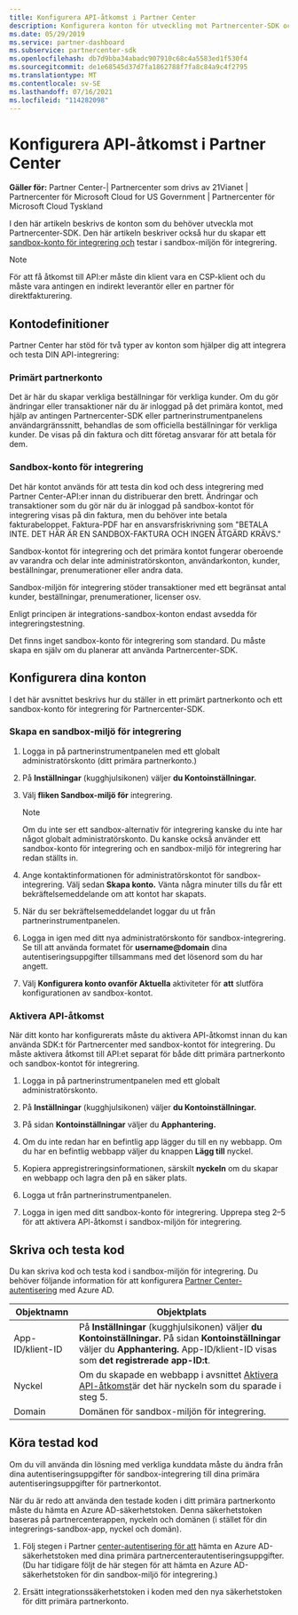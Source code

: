 ```yaml
---
title: Konfigurera API-åtkomst i Partner Center
description: Konfigurera konton för utveckling mot Partnercenter-SDK och testa i sandbox-miljön för integrering.
ms.date: 05/29/2019
ms.service: partner-dashboard
ms.subservice: partnercenter-sdk
ms.openlocfilehash: db7d9bba34abadc907910c68c4a5583ed1f530f4
ms.sourcegitcommit: de1e68545d37d7fa1862788f7fa8c84a9c4f2795
ms.translationtype: MT
ms.contentlocale: sv-SE
ms.lasthandoff: 07/16/2021
ms.locfileid: "114282098"
---
```

# <a name="set-up-api-access-in-partner-center"></a>Konfigurera API-åtkomst i Partner Center

**Gäller för:** Partner Center-| Partnercenter som drivs av 21Vianet | Partnercenter för Microsoft Cloud for US Government | Partnercenter för Microsoft Cloud Tyskland

I den här artikeln beskrivs de konton som du behöver utveckla mot Partnercenter-SDK. Den här artikeln beskriver också hur du skapar ett [sandbox-konto för integrering och](#integration-sandbox-account) testar i sandbox-miljön för integrering.

>[!NOTE]
>För att få åtkomst till API:er måste din klient vara en CSP-klient och du måste vara antingen en indirekt leverantör eller en partner för direktfakturering.

## <a name="account-definitions"></a>Kontodefinitioner

Partner Center har stöd för två typer av konton som hjälper dig att integrera och testa DIN API-integrering:

### <a name="primary-partner-account"></a>Primärt partnerkonto

Det är här du skapar verkliga beställningar för verkliga kunder. Om du gör ändringar eller transaktioner när du är inloggad på det primära kontot, med hjälp av antingen Partnercenter-SDK eller partnerinstrumentpanelens användargränssnitt, behandlas de som officiella beställningar för verkliga kunder. De visas på din faktura och ditt företag ansvarar för att betala för dem.

### <a name="integration-sandbox-account"></a>Sandbox-konto för integrering

Det här kontot används för att testa din kod och dess integrering med Partner Center-API:er innan du distribuerar den brett. Ändringar och transaktioner som du gör när du är inloggad på sandbox-kontot för integrering visas på din faktura, men du behöver inte betala fakturabeloppet. Faktura-PDF har en ansvarsfriskrivning som "BETALA INTE. DET HÄR ÄR EN SANDBOX-FAKTURA OCH INGEN ÅTGÄRD KRÄVS."

Sandbox-kontot för integrering och det primära kontot fungerar oberoende av varandra och delar inte administratörskonton, användarkonton, kunder, beställningar, prenumerationer eller andra data.

Sandbox-miljön för integrering stöder transaktioner med ett begränsat antal kunder, beställningar, prenumerationer, licenser osv.

Enligt principen är integrations-sandbox-konton endast avsedda för integreringstestning.

Det finns inget sandbox-konto för integrering som standard. Du måste skapa en själv om du planerar att använda Partnercenter-SDK.

## <a name="set-up-your-accounts"></a>Konfigurera dina konton

I det här avsnittet beskrivs hur du ställer in ett primärt partnerkonto och ett sandbox-konto för integrering för Partnercenter-SDK.

### <a name="create-an-integration-sandbox"></a>Skapa en sandbox-miljö för integrering

1. Logga in på partnerinstrumentpanelen med ett globalt administratörskonto (ditt primära partnerkonto.)

2. På **Inställningar** (kugghjulsikonen) väljer **du Kontoinställningar.**

3. Välj **fliken Sandbox-miljö för** integrering.

    >[!NOTE]
    >Om du inte ser ett sandbox-alternativ för integrering kanske du inte har något globalt administratörskonto. Du kanske också använder ett sandbox-konto för integrering och en sandbox-miljö för integrering har redan ställts in.

4. Ange kontaktinformationen för administratörskontot för sandbox-integrering. Välj sedan **Skapa konto.** Vänta några minuter tills du får ett bekräftelsemeddelande om att kontot har skapats.

5. När du ser bekräftelsemeddelandet loggar du ut från partnerinstrumentpanelen.

6. Logga in igen med ditt nya administratörskonto för sandbox-integrering. Se till att använda formatet för **username@domain** dina autentiseringsuppgifter tillsammans med det lösenord som du har angett.

7. Välj **Konfigurera konto ovanför Aktuella** aktiviteter för **att** slutföra konfigurationen av sandbox-kontot.

### <a name="enable-api-access"></a>Aktivera API-åtkomst

När ditt konto har konfigurerats måste du aktivera API-åtkomst innan du kan använda SDK:t för Partnercenter med sandbox-kontot för integrering. Du måste aktivera åtkomst till API:et separat för både ditt primära partnerkonto och sandbox-kontot för integrering.

1. Logga in på partnerinstrumentpanelen med ett globalt administratörskonto.

2. På **Inställningar** (kugghjulsikonen) väljer **du Kontoinställningar.**

3. På sidan **Kontoinställningar** väljer du **Apphantering.**

4. Om du inte redan har en befintlig app lägger du till en ny webbapp. Om du har en befintlig webbapp väljer du knappen **Lägg till** nyckel.

5. Kopiera appregistreringsinformationen, särskilt **nyckeln** om du skapar en webbapp och lagra den på en säker plats.

6. Logga ut från partnerinstrumentpanelen.

7. Logga in igen med ditt sandbox-konto för integrering. Upprepa steg 2–5 för att aktivera API-åtkomst i sandbox-miljön för integrering.

## <a name="write-and-test-code"></a>Skriva och testa kod

Du kan skriva kod och testa kod i sandbox-miljön för integrering. Du behöver följande information för att konfigurera [Partner Center-autentisering](partner-center-authentication.md) med Azure AD.

| Objektnamn | Objektplats |
| --------- | ------------- |
| App-ID/klient-ID | På **Inställningar** (kugghjulsikonen) väljer **du Kontoinställningar.** På sidan **Kontoinställningar** väljer du **Apphantering.** App-ID/klient-ID visas som **det registrerade app-ID:t**. |
| Nyckel | Om du skapade en webbapp i avsnittet [Aktivera API-åtkomst](#enable-api-access)är det här nyckeln som du sparade i steg 5. |
| Domain | Domänen för sandbox-miljön för integrering. |

## <a name="run-tested-code"></a>Köra testad kod

Om du vill använda din lösning med verkliga kunddata måste du ändra från dina autentiseringsuppgifter för sandbox-integrering till dina primära autentiseringsuppgifter för partnerkontot.

När du är redo att använda den testade koden i ditt primära partnerkonto måste du hämta en Azure AD-säkerhetstoken. Denna säkerhetstoken baseras på partnercenterappen, nyckeln och domänen (i stället för din integrerings-sandbox-app, nyckel och domän).

1. Följ stegen i Partner [center-autentisering för att](partner-center-authentication.md) hämta en Azure AD-säkerhetstoken med dina primära partnercenterautentiseringsuppgifter. (Du har tidigare följt de här stegen för att hämta en Azure AD-säkerhetstoken för din sandbox-miljö för integrering.)

2. Ersätt integrationssäkerhetstoken i koden med den nya säkerhetstoken för ditt primära partnerkonto.
